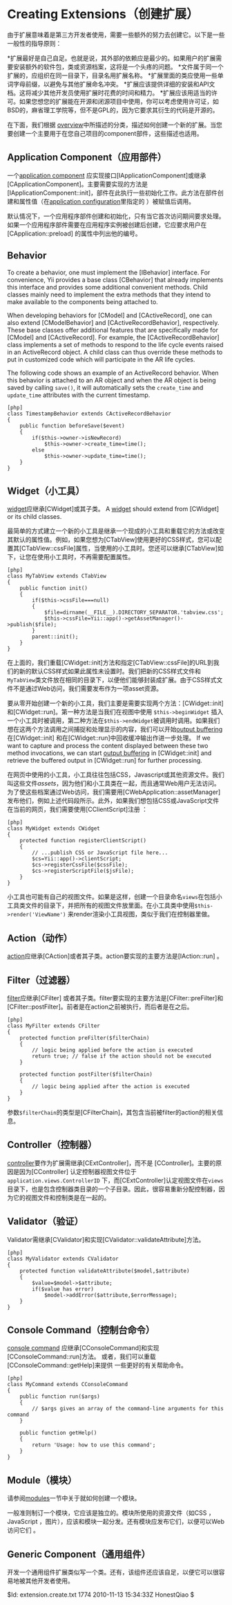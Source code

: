 Creating Extensions（创建扩展）
===================

由于扩展意味着是第三方开发者使用，需要一些额外的努力去创建它。以下是一些一般性的指导原则：

*扩展最好是自己自足。也就是说，其外部的依赖应是最少的。如果用户的扩展需要安装额外的软件包，类或资源档案，这将是一个头疼的问题。
*文件属于同一个扩展的，应组织在同一目录下，目录名用扩展名称。
*扩展里面的类应使用一些单词字母前缀，以避免与其他扩展命名冲突。
*扩展应该提供详细的安装和API文档。这将减少其他开发员使用扩展时花费的时间和精力。
*扩展应该用适当的许可。如果您想您的扩展能在开源和闭源项目中使用，你可以考虑使用许可证，如BSD的，麻省理工学院等，但不是GPL的，因为它要求其衍生的代码是开源的。

在下面，我们根据 [overview](/doc/guide/extension.overview)中所描述的分类，描述如何创建一个新的扩展。当您要创建一个主要用于在您自己项目的component部件，这些描述也适用。

Application Component（应用部件）
---------------------

一个[application component](/doc/guide/basics.application#application-component)
应实现接口[IApplicationComponent]或继承[CApplicationComponent]。主要需要实现的方法是
[IApplicationComponent::init]，部件在此执行一些初始化工作。此方法在部件创建和属性值（在[application configuration](/doc/guide/basics.application#application-configuration)里指定的 ）被赋值后调用。

默认情况下，一个应用程序部件创建和初始化，只有当它首次访问期间要求处理。如果一个应用程序部件需要在应用程序实例被创建后创建，它应要求用户在[CApplication::preload] 的属性中列出他的编号。


Behavior
--------

To create a behavior, one must implement the [IBehavior] interface. For convenience,
Yii provides a base class [CBehavior] that already implements this interface and
provides some additional convenient methods. Child classes mainly need to implement
the extra methods that they intend to make available to the components being attached to.

When developing behaviors for [CModel] and [CActiveRecord], one can also extend
[CModelBehavior] and [CActiveRecordBehavior], respectively. These base classes offer
additional features that are specifically made for [CModel] and [CActiveRecord].
For example, the [CActiveRecordBehavior] class implements a set of methods to respond
to the life cycle events raised in an ActiveRecord object. A child class can thus
override these methods to put in customized code which will participate in the AR life cycles.

The following code shows an example of an ActiveRecord behavior. When this behavior is
attached to an AR object and when the AR object is being saved by calling `save()`, it will
automatically sets the `create_time` and `update_time` attributes with the current timestamp.

~~~
[php]
class TimestampBehavior extends CActiveRecordBehavior
{
	public function beforeSave($event)
	{
		if($this->owner->isNewRecord)
			$this->owner->create_time=time();
		else
			$this->owner->update_time=time();
	}
}
~~~


Widget（小工具）
------

[widget](/doc/guide/basics.view#widget)应继承[CWidget]或其子类。
A [widget](/doc/guide/basics.view#widget) should extend from [CWidget] or its
child classes.

最简单的方式建立一个新的小工具是继承一个现成的小工具和重载它的方法或改变其默认的属性值。例如，如果您想为[CTabView]使用更好的CSS样式，您可以配置其[CTabView::cssFile]属性，当使用的小工具时。您还可以继承[CTabView]如下，让您在使用小工具时，不再需要配置属性。

~~~
[php]
class MyTabView extends CTabView
{
	public function init()
	{
		if($this->cssFile===null)
		{
			$file=dirname(__FILE__).DIRECTORY_SEPARATOR.'tabview.css';
			$this->cssFile=Yii::app()->getAssetManager()->publish($file);
		}
		parent::init();
	}
}
~~~
在上面的，我们重载[CWidget::init]方法和指定[CTabView::cssFile]的URL到我们的新的默认CSS样式如果此属性未设置时。我们把新的CSS样式文件和`MyTabView`类文件放在相同的目录下，以便他们能够封装成扩展。由于CSS样式文件不是通过Web访问，我们需要发布作为一项asset资源。

要从零开始创建一个新的小工具，我们主要是需要实现两个方法：[CWidget::init] 和[CWidget::run]。第一种方法是当我们在视图中使用 `$this->beginWidget` 插入一个小工具时被调用，第二种方法在`$this->endWidget`被调用时调用。如果我们想在这两个方法调用之间捕捉和处理显示的内容，我们可以开始[output buffering](http://us3.php.net/manual/en/book.outcontrol.php)在[CWidget::init] 和在[CWidget::run]中回收缓冲输出作进一步处理。
If we want to capture and process the content displayed between these two
method invocations, we can start [output buffering](http://us3.php.net/manual/en/book.outcontrol.php)
in [CWidget::init] and retrieve the buffered output in [CWidget::run]
for further processing.

在网页中使用的小工具，小工具往往包括CSS，Javascript或其他资源文件。我们叫这些文件*assets*，因为他们和小工具类在一起，而且通常Web用户无法访问。为了使这些档案通过Web访问，我们需要用[CWebApplication::assetManager]发布他们，例如上述代码段所示。此外，如果我们想包括CSS或JavaScript文件在当前的网页，我们需要使用[CClientScript]注册 ：

~~~
[php]
class MyWidget extends CWidget
{
	protected function registerClientScript()
	{
		// ...publish CSS or JavaScript file here...
		$cs=Yii::app()->clientScript;
		$cs->registerCssFile($cssFile);
		$cs->registerScriptFile($jsFile);
	}
}
~~~

小工具也可能有自己的视图文件。如果是这样，创建一个目录命名`views`在包括小工具类文件的目录下，并把所有的视图文件放里面。在小工具类中使用`$this->render('ViewName')` 来render渲染小工具视图，类似于我们在控制器里做。

Action（动作）
------

[action](/doc/guide/basics.controller#action)应继承[CAction]或者其子类。action要实现的主要方法是[IAction::run] 。

Filter（过滤器）
------
[filter](/doc/guide/basics.controller#filter)应继承[CFilter] 或者其子类。filter要实现的主要方法是[CFilter::preFilter]和[CFilter::postFilter]。前者是在action之前被执行，而后者是在之后。

~~~
[php]
class MyFilter extends CFilter
{
	protected function preFilter($filterChain)
	{
		// logic being applied before the action is executed
		return true; // false if the action should not be executed
	}

	protected function postFilter($filterChain)
	{
		// logic being applied after the action is executed
	}
}
~~~

参数`$filterChain`的类型是[CFilterChain]，其包含当前被filter的action的相关信息。


Controller（控制器）
----------
[controller](/doc/guide/basics.controller)要作为扩展需继承[CExtController]，而不是 [CController]。主要的原因是因为[CController] 认定控制器视图文件位于`application.views.ControllerID` 下，而[CExtController]认定视图文件在`views`目录下，也是包含控制器类目录的一个子目录。因此，很容易重新分配控制器，因为它的视图文件和控制类是在一起的。

Validator（验证）
---------
Validator需继承[CValidator]和实现[CValidator::validateAttribute]方法。

~~~
[php]
class MyValidator extends CValidator
{
	protected function validateAttribute($model,$attribute)
	{
		$value=$model->$attribute;
		if($value has error)
			$model->addError($attribute,$errorMessage);
	}
}
~~~

Console Command（控制台命令）
---------------
[console command](/doc/guide/topics.console) 应继承[CConsoleCommand]和实现[CConsoleCommand::run]方法。 或者，我们可以重载[CConsoleCommand::getHelp]来提供
一些更好的有关帮助命令。

~~~
[php]
class MyCommand extends CConsoleCommand
{
	public function run($args)
	{
		// $args gives an array of the command-line arguments for this command
	}

	public function getHelp()
	{
		return 'Usage: how to use this command';
	}
}
~~~

Module（模块）
------
请参阅[modules](/doc/guide/basics.module#creating-module)一节中关于就如何创建一个模块。 

一般准则制订一个模块，它应该是独立的。模块所使用的资源文件（如CSS ， JavaScript ，图片），应该和模块一起分发。还有模块应发布它们，以便可以Web访问它们 。


Generic Component（通用组件）
-----------------
开发一个通用组件扩展类似写一个类。还有，该组件还应该自足，以便它可以很容易地被其他开发者使用。


<div class="revision">$Id: extension.create.txt 1774 2010-11-13 15:34:33Z HonestQiao $</div>